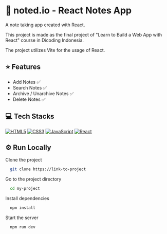 # 📒 noted.io - React Notes App

A note taking app created with React.

This project is made as the final project of "Learn to Build a Web App with React" course in Dicoding Indonesia.

The project utilizes Vite for the usage of React.

## ⭐ Features

- Add Notes ✅
- Search Notes ✅
- Archive / Unarchive Notes ✅
- Delete Notes ✅

## 💻 Tech Stacks

[![HTML5](https://img.shields.io/badge/-HTML5-black?style=for-the-badge&logo=html5&logoColor=orange)](https://github.com/evelyn-zhan?tab=repositories&language=html)
[![CSS3](https://img.shields.io/badge/-CSS3-black?style=for-the-badge&logo=css3&logoColor=blue)](https://github.com/evelyn-zhan?tab=repositories&language=css)
[![JavaScript](https://img.shields.io/badge/-JavaScript-black?style=for-the-badge&logo=javascript)](https://github.com/evelyn-zhan?tab=repositories&language=javascript)
[![React](https://img.shields.io/badge/-React-black?style=for-the-badge&logo=react)](https://github.com/evelyn-zhan?tab=repositories&language=javascript)

## ⚙️ Run Locally

Clone the project

```bash
  git clone https://link-to-project
```

Go to the project directory

```bash
  cd my-project
```

Install dependencies

```bash
  npm install
```

Start the server

```bash
  npm run dev
```

